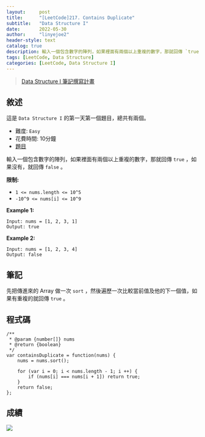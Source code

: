 ```yaml
---
layout:     post
title:      "[LeetCode]217. Contains Duplicate"
subtitle:   "Data Structure I"
date:       2022-05-30
author:     "linyejoe2"
header-style: text
catalog: true
description: 輸入一個包含數字的陣列，如果裡面有兩個以上重複的數字，那就回傳 `true`
tags: [LeetCode, Data Structure]
categories: [LeetCode, Data Structure I]
---
```


>[Data Structure I 筆記撰寫計畫](/2022/05/30/leetcode/Data%20Structure/Data%20Structure%20I/Starting_write_Data_Structure_I_note/)

## 敘述

這是 `Data Structure I` 的第一天第一個題目，總共有兩個。

+ 難度: `Easy`
+ 花費時間: 10分鐘
+ [題目](https://leetcode.com/problems/contains-duplicate/)

輸入一個包含數字的陣列，如果裡面有兩個以上重複的數字，那就回傳 `true` ，如果沒有，就回傳 `false` 。

**限制:**

-  `1 <= nums.length <= 10^5`
-  `-10^9 <= nums[i] <= 10^9`

**Example 1:**

```=
Input: nums = [1, 2, 3, 1]
Output: true
```

**Example 2:**

```=
Input: nums = [1, 2, 3, 4]
Output: false
```

## 筆記

先把傳進來的 Array 做一次 `sort` ，然後遍歷一次比較當前值及他的下一個值，如果有重複的就回傳 `true` 。

## 程式碼

```js=
/**
 * @param {number[]} nums
 * @return {boolean}
 */
var containsDuplicate = function(nums) {
    nums = nums.sort();
    
    for (var i = 0; i < nums.length - 1; i ++) {
        if (nums[i] === nums[i + 1]) return true;
    }
    return false;
};
```

## 成績

![](https://i.imgur.com/8lxJDsJ.png)

<!-- ##### 參考資料 -->